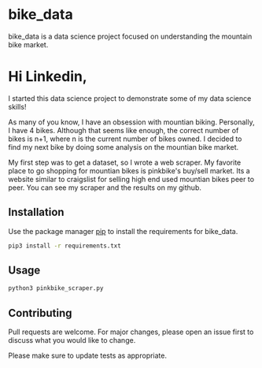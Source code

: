 # bike_data

bike_data is a data science project focused on understanding the mountain bike market.

# Hi Linkedin,

I started this data science project to demonstrate some of my data science skills! 

As many of you know, I have an obsession with mountian biking. Personally, I have 4 bikes. Although that seems like enough, the correct number of bikes is n+1, where n is the current number of bikes owned. I decided to find my next bike by doing some analysis on the mountian bike market. 

My first step was to get a dataset, so I wrote a web scraper. My favorite place to go shopping for mountian bikes is pinkbike's buy/sell market. Its a website similar to craigslist for selling high end used mountian bikes peer to peer. You can see my scraper and the results on my github.

## Installation

Use the package manager [pip](https://pip.pypa.io/en/stable/) to install the requirements for bike_data.

```bash
pip3 install -r requirements.txt
```


## Usage

```bash
python3 pinkbike_scraper.py
```

## Contributing

Pull requests are welcome. For major changes, please open an issue first
to discuss what you would like to change.

Please make sure to update tests as appropriate.
